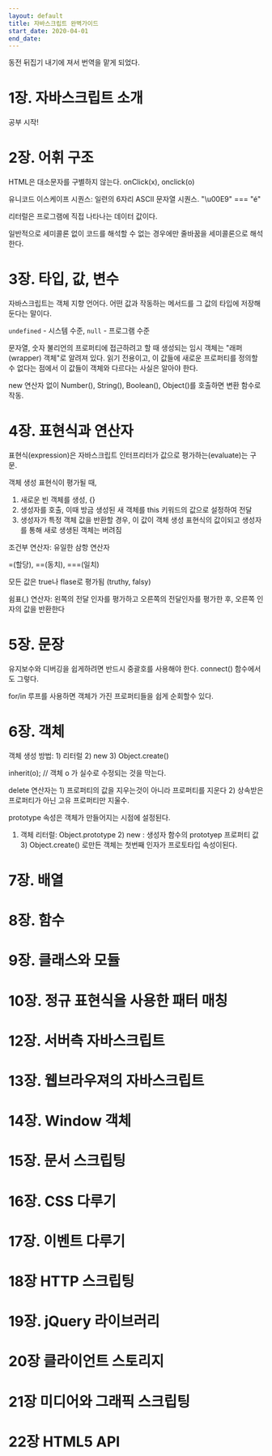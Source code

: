 ```yaml
---
layout: default
title: 자바스크립트 완벽가이드
start_date: 2020-04-01
end_date:
---
```


동전 뒤집기 내기에 져서 번역을 맡게 되었다.

# 1장. 자바스크립트 소개

공부 시작!

# 2장. 어휘 구조

HTML은 대소문자를 구별하지 않는다. onClick(x), onclick(o)

유니코드 이스케이프 시퀀스: 일련의 6자리 ASCII 문자열 시퀀스. "\u00E9" === "é"

리터럴은 프로그램에 직접 나타나는 데이터 값이다.

일반적으로 세미콜론 없이 코드를 해석할 수 없는 경우에만 줄바꿈을 세미콜론으로 해석한다.

# 3장. 타입, 값, 변수

자바스크립트는 객체 지향 언어다. 어떤 값과 작동하는 메서드를 그 값의 타입에 저장해 둔다는 말이다.

`undefined` - 시스템 수준, `null` - 프로그램 수준

문자열, 숫자 불리언의 프로퍼티에 접근하려고 할 때 생성되는 임시 객체는 "래퍼(wrapper) 객체"로 알려져 있다.
읽기 전용이고, 이 값들에 새로운 프로퍼티를 정의할 수 없다는 점에서 이 값들이 객체와 다르다는 사실은 알아야 한다.

new 연산자 없이 Number(), String(), Boolean(), Object()를 호출하면 변환 함수로 작동.

# 4장. 표현식과 연산자

표현식(expression)은 자바스크립트 인터프리터가 값으로 평가하는(evaluate)는 구문.

객체 생성 표현식이 평가될 때,

1. 새로운 빈 객체를 생성, {}
2. 생성자를 호출, 이때 방금 생성된 새 객체를 this 키워드의 값으로 설정하여 전달
3. 생성자가 특정 객체 값을 반환할 경우, 이 값이 객체 생성 표현식의 값이되고 생성자를 통해 새로 생생된 객체는 버려짐

조건부 연산자: 유일한 삼항 연산자

=(할당), ==(동치), ===(일치)

모든 값은 true나 flase로 평가됨 (truthy, falsy)

쉼표(,) 연산자: 왼쪽의 전달 인자를 평가하고 오른쪽의 전달인자를 평가한 후, 오른쪽 인자의 값을 반환한다

# 5장. 문장

유지보수와 디버깅을 쉽게하려면 반드시 중괄호를 사용해야 한다. connect() 함수에서도 그렇다.

for/in 루프를 사용하면 객체가 가진 프로퍼티들을 쉽게 순회할수 있다. 

# 6장. 객체

객체 생성 방법: 1) 리터럴 2) new 3) Object.create()

inherit(o); // 객체 o 가 실수로 수정되는 것을 막는다.

delete 연산자는 1) 프로퍼티의 값을 지우는것이 아니라 프로퍼티를 지운다 2) 상속받은 프로퍼티가 아닌 고유 프로퍼티만 지울수.

prototype 속성은 객체가 만들어지는 시점에 설정된다. 
1) 객체 리터럴: Object.prototype 2) new : 생성자 함수의 prototyep 프로퍼티 값 3) Object.create() 로만든 객체는 첫번째 인자가 프로토타입 속성이된다.


# 7장. 배열

# 8장. 함수

# 9장. 클래스와 모듈

# 10장. 정규 표현식을 사용한 패터 매칭

# 12장. 서버측 자바스크립트

# 13장. 웹브라우져의 자바스크립트

# 14장. Window 객체

# 15장. 문서 스크립팅

# 16장. CSS 다루기

# 17장. 이벤트 다루기

# 18장 HTTP 스크립팅

# 19장. jQuery 라이브러리

# 20장 클라이언트 스토리지

# 21장 미디어와 그래픽 스크립팅

# 22장 HTML5 API
